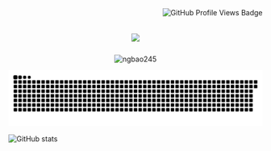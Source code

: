 <img align="right" src="https://komarev.com/ghpvc/?username=ngbao245&style=for-the-badge&base=1000&color=AE82CE" alt="GitHub Profile Views Badge">
<h1 align="center">
    <img src="https://readme-typing-svg.herokuapp.com/?font=Fira+Code&size=40&color=AE82CE&center=true&vCenter=true&width=500&height=70&duration=3000&lines=Hi+There!+👋;+I'm+BaoBiBo!;" />
</h1>

<p align="center">
  <img src="https://github-profile-trophy.vercel.app/?username=ngbao245&no-frame=true&no-bg=false&row=1&rank=SSS,SS,S,AAA,AA,A,B,C,SECRET&theme=gruvbox" alt="ngbao245" />
</p>

<p align="left"> <a href="https://github-profile-trophy.vercel.app/?username=ngbao245&no-frame=true/?username=ryo-ma&theme=material-palenight"></a> </p>


![snake gif](https://github.com/ngbao245/ngbao245/blob/output/github-contribution-grid-snake-dark.svg)

![GitHub stats](https://github-readme-stats.vercel.app/api?username=ngbao245&theme=material-palenight&show_icons=true)
